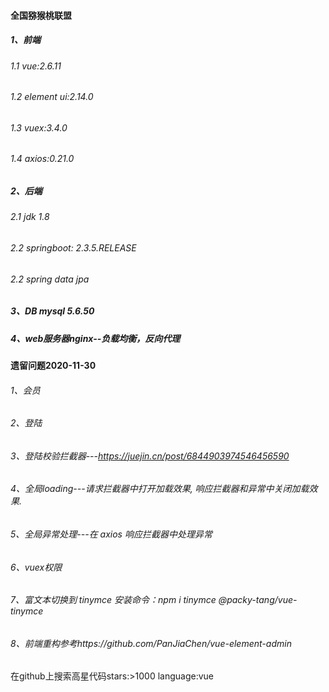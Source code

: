 #### 全国猕猴桃联盟

##### 1、前端

###### 1.1 vue:2.6.11

###### 1.2 element ui:2.14.0

###### 1.3 vuex:3.4.0

###### 1.4 axios:0.21.0

##### 2、后端

###### 2.1 jdk 1.8

###### 2.2 springboot: 2.3.5.RELEASE

###### 2.2 spring data jpa

##### 3、DB mysql 5.6.50

##### 4、web服务器nginx--负载均衡，反向代理



#### 遗留问题2020-11-30

###### 1、会员

###### 2、登陆

###### 3、登陆校验拦截器---https://juejin.cn/post/6844903974546456590

###### 4、全局loading---请求拦截器中打开加载效果, 响应拦截器和异常中关闭加载效果.

###### 5、全局异常处理---在 axios 响应拦截器中处理异常

###### 6、vuex权限

###### 7、富文本切换到 tinymce 安装命令：npm i tinymce @packy-tang/vue-tinymce 

###### 8、前端重构参考https://github.com/PanJiaChen/vue-element-admin

在github上搜索高星代码stars:>1000 language:vue